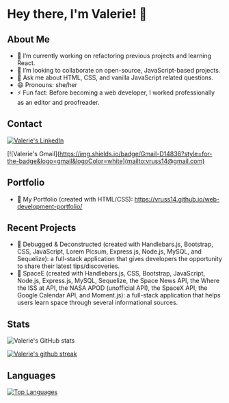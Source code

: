 # Hey there, I'm Valerie! 👋

## About Me

- 🔭 I’m currently working on refactoring previous projects and learning React.
- 👯 I’m looking to collaborate on open-source, JavaScript-based projects.
- 💬 Ask me about HTML, CSS, and vanilla JavaScript related questions.
- 😄 Pronouns: she/her
- ⚡ Fun fact: Before becoming a web developer, I worked professionally as an editor and proofreader.

## Contact

[![Valerie's LinkedIn](https://img.shields.io/badge/LinkedIn-0077B5?style=for-the-badge&logo=linkedin&logoColor=white)](https://www.linkedin.com/in/valerie-russell-732731162/)

[![Valerie's Gmail](https://img.shields.io/badge/Gmail-D14836?style=for-the-badge&logo=gmail&logoColor=white](mailto:vruss14@gmail.com)

## Portfolio
- 🔑 My Portfolio (created with HTML/CSS): https://vruss14.github.io/web-development-portfolio/

## Recent Projects
- 🐛 Debugged & Deconstructed (created with Handlebars.js, Bootstrap, CSS, JavaScript, Lorem Picsum, Express.js, Node.js, MySQL, and Sequelize): a full-stack application that gives developers the opportunity to share their latest tips/discoveries.
- 🚀 SpaceE (created with Handlebars.js, CSS, Bootstrap, JavaScript, Node.js, Express.js, MySQL, Sequelize, the Space News API, the Where the ISS at API, the NASA APOD (unofficial API), the SpaceX API, the Google Calendar API, and Moment.js): a full-stack application that helps users learn space through several informational sources.

## Stats

![Valerie's GitHub stats](https://github-readme-stats.vercel.app/api?username=vruss14&count_private=true)

[![Valerie's github streak](https://github-readme-streak-stats.herokuapp.com/?user=vruss14&theme=blue-green)](https://github.com/DenverCoder1/github-readme-streak-stats)


## Languages

[![Top Languages](https://github-readme-stats.vercel.app/api/top-langs/?username=vruss14&layout=compact)](https://github.com/vruss14/github-readme-stats)

